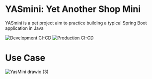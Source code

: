 # YASmini: Yet Another Shop Mini

YASmini is a pet project aim to practice building a typical Spring Boot application in Java

[![Development CI-CD](https://github.com/duongminhhieu/SpringSecurity/actions/workflows/development-cicd.yml/badge.svg)](https://github.com/duongminhhieu/SpringSecurity/actions/workflows/development-cicd.yml)
[![Production CI-CD](https://github.com/duongminhhieu/SpringSecurity/actions/workflows/production-cicd.yml/badge.svg)](https://github.com/duongminhhieu/SpringSecurity/actions/workflows/production-cicd.yml)

# Use Case
![YasMini drawio (3)](https://github.com/duongminhhieu/YasMiniShop/assets/76527212/c327b87f-d35f-4bd6-943b-2085d89f6904)
